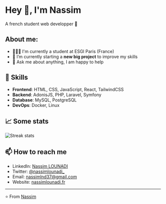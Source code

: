 # Hey 👋, I'm Nassim

A french student web developper 🚀

## About me:

-   👨🏽‍💻 I'm currently a student at ESGI Paris (France)
-   🌱 I’m currently starting a **new big project** to improve my skills
-   💬 Ask me about anything, I am happy to help

## 🚀 Skills

-   **Frontend**: HTML, CSS, JavaScript, React, TailwindCSS
-   **Backend**: AdonisJS, PHP, Laravel, Symfony
-   **Database**: MySQL, PostgreSQL
-   **DevOps**: Docker, Linux

## 📈 Some stats

![Streak stats](https://nirzak-streak-stats.vercel.app/?user=nassimlnd)

## 📫 How to reach me

-   LinkedIn: [Nassim LOUNADI](https://www.linkedin.com/in/nassimlounadi/)
-   Twitter: [@nassimlounadi\_](https://twitter.com/nassimlounadi_)
-   Email: nassimlnd37@gmail.com
-   Website: [nassimlounadi.fr](https://nassimlounadi.fr)

---

⭐️ From [Nassim](https://nassimlounadi.fr)

